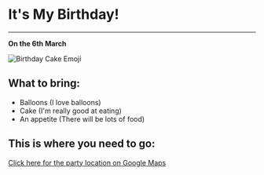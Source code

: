 <!DOCTYPE html>
<html lang="en">
<head>
  <meta charset="UTF-8">
  <meta name="viewport" content="width=device-width, initial-scale=1.0">
  <title>Birthday Invitation</title>
  <link rel="stylesheet" href="https://github.com/IritTo/Birthday-Invitation-Project/raw/main/Stylesheet-A.css">
</head>
<body>
  <h1>It's My Birthday!</h1>
  <hr>
  <p><strong>On the 6th March</strong></p>
  <img src="https://upload.wikimedia.org/wikipedia/commons/thumb/3/37/Emojione_1F382.svg/512px-Emojione_1F382.svg.png" alt="Birthday Cake Emoji" class="birthday-cake">
  <h2>What to bring:</h2>
  <ul>
    <li>Balloons (I love balloons)</li>
    <li>Cake (I'm really good at eating)</li>
    <li>An appetite (There will be lots of food)</li>
  </ul>
  <h2>This is where you need to go:</h2>
  <p><a href="https://www.google.com/maps/place/%D7%A4%D7%A8%D7%99%D7%96,+%D7%A6%D7%A8%D7%A4%D7%AA%E2%80%AD/@48.8588548,2.347035,12z/data=!3m1!4b1!4m6!3m5!1s0x47e66e1f06e2b70f:0x40b82c3688c9460!8m2!3d48.856614!4d2.3522219!16zL20vMDVxdGo?entry=ttu">
    Click here for the party location on Google Maps
  </a></p>
</body>
</html>
